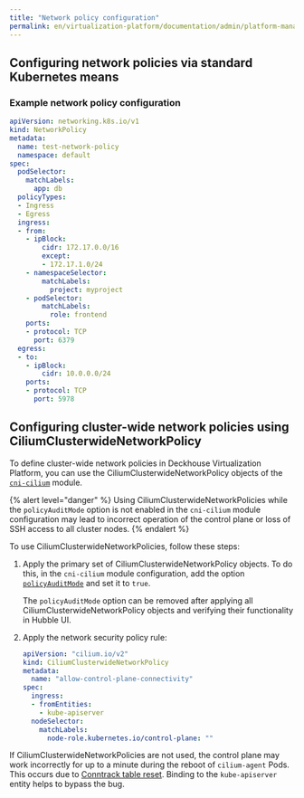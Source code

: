 ```yaml
---
title: "Network policy configuration"
permalink: en/virtualization-platform/documentation/admin/platform-management/network/policy/configuration.html
---
```


## Configuring network policies via standard Kubernetes means

### Example network policy configuration

```yaml
apiVersion: networking.k8s.io/v1
kind: NetworkPolicy
metadata:
  name: test-network-policy
  namespace: default
spec:
  podSelector:
    matchLabels:
      app: db
  policyTypes:
  - Ingress
  - Egress
  ingress:
  - from:
    - ipBlock:
        cidr: 172.17.0.0/16
        except:
        - 172.17.1.0/24
    - namespaceSelector:
        matchLabels:
          project: myproject
    - podSelector:
        matchLabels:
          role: frontend
    ports:
    - protocol: TCP
      port: 6379
  egress:
  - to:
    - ipBlock:
        cidr: 10.0.0.0/24
    ports:
    - protocol: TCP
      port: 5978
```

## Configuring cluster-wide network policies using CiliumClusterwideNetworkPolicy

To define cluster-wide network policies in Deckhouse Virtualization Platform, you can use the CiliumClusterwideNetworkPolicy objects of the [`cni-cilium`](/modules/cni-cilium/) module.

{% alert level="danger" %}
Using CiliumClusterwideNetworkPolicies while the `policyAuditMode` option is not enabled in the `cni-cilium` module configuration may lead to incorrect operation of the control plane or loss of SSH access to all cluster nodes.
{% endalert %}

To use CiliumClusterwideNetworkPolicies, follow these steps:

1. Apply the primary set of CiliumClusterwideNetworkPolicy objects. To do this, in the `cni-cilium` module configuration, add the option [`policyAuditMode`](/modules/cni-cilium/configuration.html#parameters-policyauditmode) and set it to `true`.

   The `policyAuditMode` option can be removed after applying all CiliumClusterwideNetworkPolicy objects and verifying their functionality in Hubble UI.

1. Apply the network security policy rule:

   ```yaml
   apiVersion: "cilium.io/v2"
   kind: CiliumClusterwideNetworkPolicy
   metadata:
     name: "allow-control-plane-connectivity"
   spec:
     ingress:
     - fromEntities:
       - kube-apiserver
     nodeSelector:
       matchLabels:
         node-role.kubernetes.io/control-plane: ""
   ```

If CiliumClusterwideNetworkPolicies are not used, the control plane may work incorrectly for up to a minute during the reboot of `cilium-agent` Pods. This occurs due to [Conntrack table reset](https://github.com/cilium/cilium/issues/19367). Binding to the `kube-apiserver` entity helps to bypass the bug.
